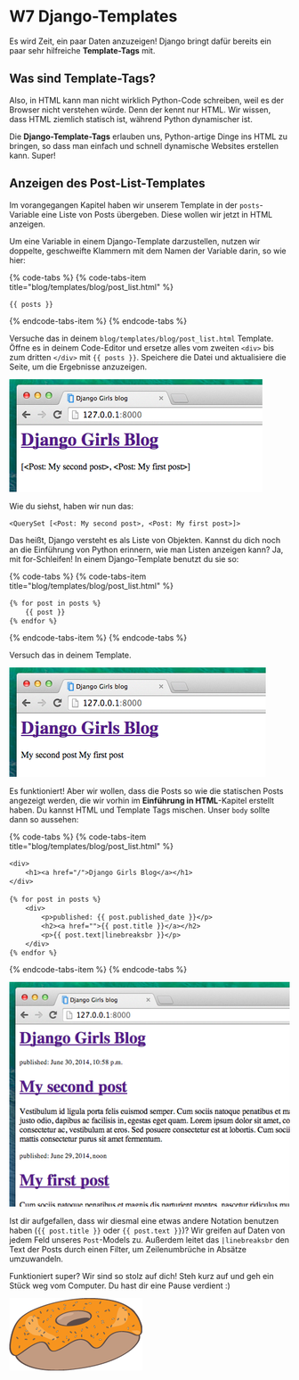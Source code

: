 # W7 Django-Templates

Es wird Zeit, ein paar Daten anzuzeigen! Django bringt dafür bereits ein paar sehr hilfreiche **Template-Tags** mit.

## Was sind Template-Tags?

Also, in HTML kann man nicht wirklich Python-Code schreiben, weil es der Browser nicht verstehen würde. Denn der kennt nur HTML. Wir wissen, dass HTML ziemlich statisch ist, während Python dynamischer ist.

Die **Django-Template-Tags** erlauben uns, Python-artige Dinge ins HTML zu bringen, so dass man einfach und schnell dynamische Websites erstellen kann. Super!

## Anzeigen des Post-List-Templates

Im vorangegangen Kapitel haben wir unserem Template in der `posts`-Variable eine Liste von Posts übergeben. Diese wollen wir jetzt in HTML anzeigen.

Um eine Variable in einem Django-Template darzustellen, nutzen wir doppelte, geschweifte Klammern mit dem Namen der Variable darin, so wie hier:

{% code-tabs %}
{% code-tabs-item title="blog/templates/blog/post\_list.html" %}
```markup
{{ posts }}
```
{% endcode-tabs-item %}
{% endcode-tabs %}

Versuche das in deinem `blog/templates/blog/post_list.html` Template. Öffne es in deinem Code-Editor und ersetze alles vom zweiten `<div>` bis zum dritten `</div>` mit `{{ posts }}`. Speichere die Datei und aktualisiere die Seite, um die Ergebnisse anzuzeigen.

![Abbildung 13.1](.gitbook/assets/step1.png)

Wie du siehst, haben wir nun das:

```markup
<QuerySet [<Post: My second post>, <Post: My first post>]>
```

Das heißt, Django versteht es als Liste von Objekten. Kannst du dich noch an die Einführung von Python erinnern, wie man Listen anzeigen kann? Ja, mit for-Schleifen! In einem Django-Template benutzt du sie so:

{% code-tabs %}
{% code-tabs-item title="blog/templates/blog/post\_list.html" %}
```markup
{% for post in posts %}
    {{ post }}
{% endfor %}
```
{% endcode-tabs-item %}
{% endcode-tabs %}

Versuch das in deinem Template.

![Abbildung 13.2](.gitbook/assets/step2.png)

Es funktioniert! Aber wir wollen, dass die Posts so wie die statischen Posts angezeigt werden, die wir vorhin im **Einführung in HTML**-Kapitel erstellt haben. Du kannst HTML und Template Tags mischen. Unser `body` sollte dann so aussehen:

{% code-tabs %}
{% code-tabs-item title="blog/templates/blog/post\_list.html" %}
```markup
<div>
    <h1><a href="/">Django Girls Blog</a></h1>
</div>

{% for post in posts %}
    <div>
        <p>published: {{ post.published_date }}</p>
        <h2><a href="">{{ post.title }}</a></h2>
        <p>{{ post.text|linebreaksbr }}</p>
    </div>
{% endfor %}
```
{% endcode-tabs-item %}
{% endcode-tabs %}

![Abbildung 13.3](.gitbook/assets/step3.png)

Ist dir aufgefallen, dass wir diesmal eine etwas andere Notation benutzen haben \(`{{ post.title }}` oder `{{ post.text }}`\)? Wir greifen auf Daten von jedem Feld unseres `Post`-Models zu. Außerdem leitet das `|linebreaksbr` den Text der Posts durch einen Filter, um Zeilenumbrüche in Absätze umzuwandeln.

Funktioniert super? Wir sind so stolz auf dich! Steh kurz auf und geh ein Stück weg vom Computer. Du hast dir eine Pause verdient :\)

![Abbildung 13.4](.gitbook/assets/donut.png)

